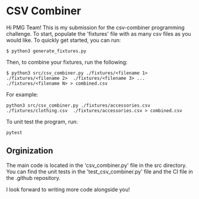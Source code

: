 # CSV Combiner
Hi PMG Team!
This is my submission for the csv-combiner programming challenge. To start, populate the 'fixtures' file with as many csv files as you would like. To quickly get started, you can run:
```
$ python3 generate_fixtures.py
```

Then, to combine your fixtures, run the following:
```
$ python3 src/csv_combiner.py ./fixtures/<filename 1> ./fixtures/<filename 2>  ./fixtures/<filename 3> ... ./fixtures/<filename N> > combined.csv 
```
For example:
```
python3 src/csv_combiner.py ./fixtures/accessories.csv ./fixtures/clothing.csv  ./fixtures/accessories.csv > combined.csv
```

To unit test the program, run:
```
pytest
```


## Orginization
The main code is located in the 'csv_combiner.py' file in the src directory.
You can find the unit tests in the 'test_csv_combiner.py' file and the CI file in the .github repository.

I look forward to writing more code alongside you!
